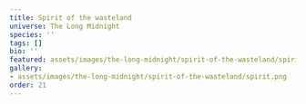 ```yaml
---
title: Spirit of the wasteland
universe: The Long Midnight
species: ''
tags: []
bio: ''
featured: assets/images/the-long-midnight/spirit-of-the-wasteland/spirit.png
gallery:
- assets/images/the-long-midnight/spirit-of-the-wasteland/spirit.png
order: 21
---
```

